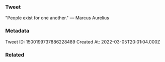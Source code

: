 ### Tweet
"People exist for one another." — Marcus Aurelius

### Metadata
Tweet ID: 1500199737886228489
Created At: 2022-03-05T20:01:04.000Z

### Related

